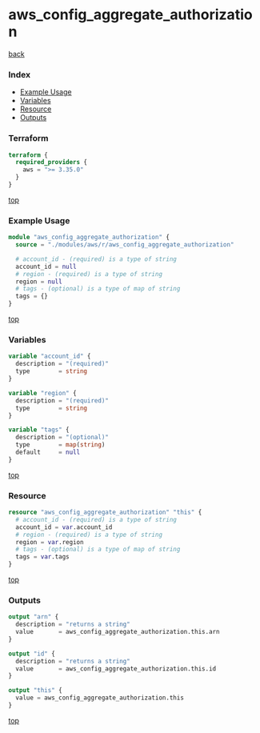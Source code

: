 # aws_config_aggregate_authorization

[back](../aws.md)

### Index

- [Example Usage](#example-usage)
- [Variables](#variables)
- [Resource](#resource)
- [Outputs](#outputs)

### Terraform

```terraform
terraform {
  required_providers {
    aws = ">= 3.35.0"
  }
}
```

[top](#index)

### Example Usage

```terraform
module "aws_config_aggregate_authorization" {
  source = "./modules/aws/r/aws_config_aggregate_authorization"

  # account_id - (required) is a type of string
  account_id = null
  # region - (required) is a type of string
  region = null
  # tags - (optional) is a type of map of string
  tags = {}
}
```

[top](#index)

### Variables

```terraform
variable "account_id" {
  description = "(required)"
  type        = string
}

variable "region" {
  description = "(required)"
  type        = string
}

variable "tags" {
  description = "(optional)"
  type        = map(string)
  default     = null
}
```

[top](#index)

### Resource

```terraform
resource "aws_config_aggregate_authorization" "this" {
  # account_id - (required) is a type of string
  account_id = var.account_id
  # region - (required) is a type of string
  region = var.region
  # tags - (optional) is a type of map of string
  tags = var.tags
}
```

[top](#index)

### Outputs

```terraform
output "arn" {
  description = "returns a string"
  value       = aws_config_aggregate_authorization.this.arn
}

output "id" {
  description = "returns a string"
  value       = aws_config_aggregate_authorization.this.id
}

output "this" {
  value = aws_config_aggregate_authorization.this
}
```

[top](#index)